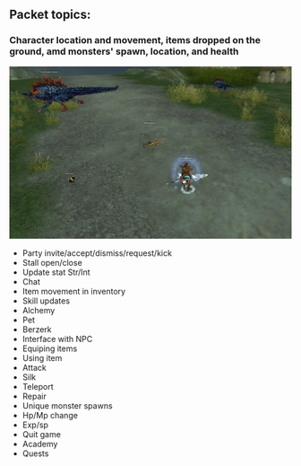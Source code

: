 ## Packet topics:
### Character location and movement, items dropped on the ground, amd monsters' spawn, location, and health
![Test](silkroad2.jpg)


- Party invite/accept/dismiss/request/kick
- Stall open/close
- Update stat Str/Int
- Chat
- Item movement in inventory
- Skill updates
- Alchemy
- Pet
- Berzerk
- Interface with NPC
- Equiping items
- Using item
- Attack
- Silk
- Teleport
- Repair
- Unique monster spawns
- Hp/Mp change
- Exp/sp
- Quit game
- Academy
- Quests

